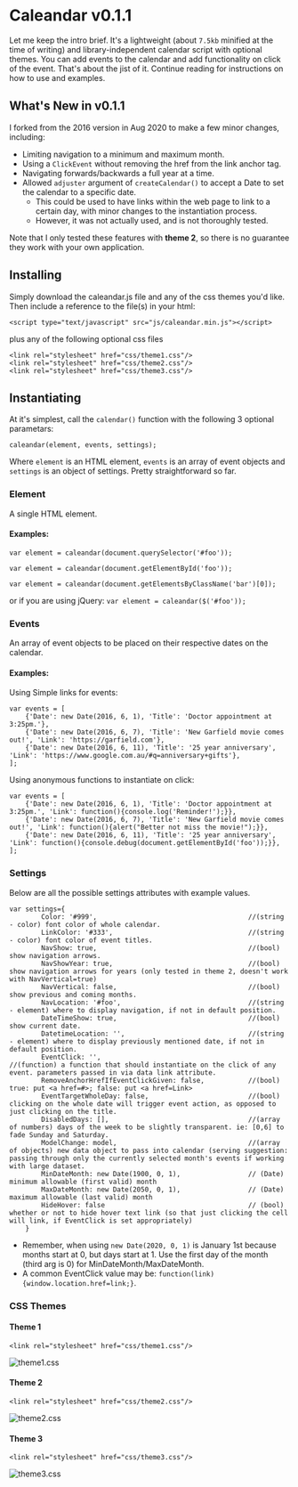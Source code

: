 # Caleandar v0.1.1
Let me keep the intro brief. It's a lightweight (about `7.5kb` minified at the time of writing) and library-independent calendar script with optional themes. You can add events to the calendar and add functionality on click of the event. That's about the jist of it. Continue reading for instructions on how to use and examples.

## What's New in v0.1.1
I forked from the 2016 version in Aug 2020 to make a few minor changes, including:
* Limiting navigation to a minimum and maximum month.
* Using a `ClickEvent` without removing the href from the link anchor tag.
* Navigating forwards/backwards a full year at a time.
* Allowed `adjuster` argument of `createCalendar()` to accept a Date to set the calendar to a specific date.
	* This could be used to have links within the web page to link to a certain day, with minor changes to the instantiation process.
	* However, it was not actually used, and is not thoroughly tested.

Note that I only tested these features with **theme 2**, so there is no guarantee they work with your own application.

## Installing
Simply download the caleandar.js file and any of the css themes you'd like. Then include a reference to the file(s) in your html:
```
<script type="text/javascript" src="js/caleandar.min.js"></script>
```
plus any of the following optional css files
```
<link rel="stylesheet" href="css/theme1.css"/>
<link rel="stylesheet" href="css/theme2.css"/>
<link rel="stylesheet" href="css/theme3.css"/>
```

## Instantiating
At it's simplest, call the `calendar()` function with the following 3 optional parametars:
```
caleandar(element, events, settings);
```
Where `element` is an HTML element, `events` is an array of event objects and `settings` is an object of settings. Pretty straightforward so far.

### Element
A single HTML element.

#### Examples:
`var element = caleandar(document.querySelector('#foo'));`

`var element = caleandar(document.getElementById('foo'));`

`var element = caleandar(document.getElementsByClassName('bar')[0]);`

or if you are using jQuery:
`var element = caleandar($('#foo'));`

### Events
An array of event objects to be placed on their respective dates on the calendar.

#### Examples:
Using Simple links for events:
```
var events = [
	{'Date': new Date(2016, 6, 1), 'Title': 'Doctor appointment at 3:25pm.'},
	{'Date': new Date(2016, 6, 7), 'Title': 'New Garfield movie comes out!', 'Link': 'https://garfield.com'},
	{'Date': new Date(2016, 6, 11), 'Title': '25 year anniversary', 'Link': 'https://www.google.com.au/#q=anniversary+gifts'},
];
```
Using anonymous functions to instantiate on click:
```
var events = [
	{'Date': new Date(2016, 6, 1), 'Title': 'Doctor appointment at 3:25pm.', 'Link': function(){console.log('Reminder!');}},
	{'Date': new Date(2016, 6, 7), 'Title': 'New Garfield movie comes out!', 'Link': function(){alert("Better not miss the movie!");}},
	{'Date': new Date(2016, 6, 11), 'Title': '25 year anniversary', 'Link': function(){console.debug(document.getElementById('foo'));}},
];
```

### Settings
Below are all the possible settings attributes with example values.
```
var settings={
		Color: '#999',                    					//(string - color) font color of whole calendar.
		LinkColor: '#333',            						//(string - color) font color of event titles.
		NavShow: true,                						//(bool) show navigation arrows.
		NavShowYear: true,            						//(bool) show navigation arrows for years (only tested in theme 2, doesn't work with NavVertical=true)
		NavVertical: false,           						//(bool) show previous and coming months.
		NavLocation: '#foo',          						//(string - element) where to display navigation, if not in default position.
		DateTimeShow: true,           						//(bool) show current date.
		DatetimeLocation: '',         						//(string - element) where to display previously mentioned date, if not in default position.
		EventClick: '',               						//(function) a function that should instantiate on the click of any event. parameters passed in via data link attribute.
		RemoveAnchorHrefIfEventClickGiven: false, 			//(bool) true: put <a href=#>; false: put <a href=Link>
		EventTargetWholeDay: false,   						//(bool) clicking on the whole date will trigger event action, as opposed to just clicking on the title.
		DisabledDays: [],             						//(array of numbers) days of the week to be slightly transparent. ie: [0,6] to fade Sunday and Saturday.
		ModelChange: model,           						//(array of objects) new data object to pass into calendar (serving suggestion: passing through only the currently selected month's events if working with large dataset.   
		MinDateMonth: new Date(1900, 0, 1), 				// (Date) minimum allowable (first valid) month
		MaxDateMonth: new Date(2050, 0, 1),  				// (Date) maximum allowable (last valid) month
		HideHover: false									// (bool) whether or not to hide hover text link (so that just clicking the cell will link, if EventClick is set appropriately)
	}
```
* Remember, when using `new Date(2020, 0, 1)` is January 1st because months start at 0, but days start at 1. Use the first day of the month (third arg is 0) for MinDateMonth/MaxDateMonth.
* A common EventClick value may be: `function(link) {window.location.href=link;}`.

### CSS Themes
#### Theme 1
```
<link rel="stylesheet" href="css/theme1.css"/>
```
![theme1.css](http://i.imgur.com/MoBMUEa.png)

#### Theme 2
```
<link rel="stylesheet" href="css/theme2.css"/>
```
![theme2.css](http://i.imgur.com/6l7VSIL.png)

#### Theme 3
```
<link rel="stylesheet" href="css/theme3.css"/>
```
![theme3.css](http://i.imgur.com/fsNXVwc.png)

